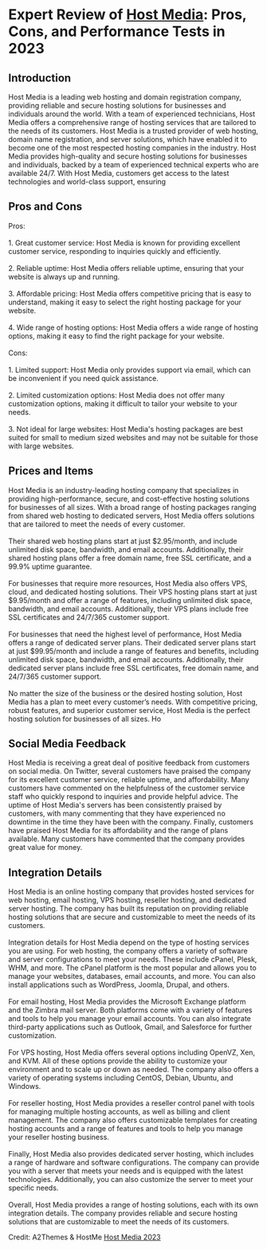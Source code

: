 <h1>Expert Review of <a href="https://a2themes.com/host-media-reviews">Host Media</a>: Pros, Cons, and Performance Tests in 2023</h1>
<h2>Introduction</h2>
Host Media is a leading web hosting and domain registration company, providing reliable and secure hosting solutions for businesses and individuals around the world. With a team of experienced technicians, Host Media offers a comprehensive range of hosting services that are tailored to the needs of its customers. Host Media is a trusted provider of web hosting, domain name registration, and server solutions, which have enabled it to become one of the most respected hosting companies in the industry. Host Media provides high-quality and secure hosting solutions for businesses and individuals, backed by a team of experienced technical experts who are available 24/7. With Host Media, customers get access to the latest technologies and world-class support, ensuring
<h2>Pros and Cons</h2>
Pros:<br><br>1. Great customer service: Host Media is known for providing excellent customer service, responding to inquiries quickly and efficiently.<br><br>2. Reliable uptime: Host Media offers reliable uptime, ensuring that your website is always up and running.<br><br>3. Affordable pricing: Host Media offers competitive pricing that is easy to understand, making it easy to select the right hosting package for your website.<br><br>4. Wide range of hosting options: Host Media offers a wide range of hosting options, making it easy to find the right package for your website.<br><br>Cons:<br><br>1. Limited support: Host Media only provides support via email, which can be inconvenient if you need quick assistance.<br><br>2. Limited customization options: Host Media does not offer many customization options, making it difficult to tailor your website to your needs.<br><br>3. Not ideal for large websites: Host Media's hosting packages are best suited for small to medium sized websites and may not be suitable for those with large websites.
<h2>Prices and Items</h2>
Host Media is an industry-leading hosting company that specializes in providing high-performance, secure, and cost-effective hosting solutions for businesses of all sizes. With a broad range of hosting packages ranging from shared web hosting to dedicated servers, Host Media offers solutions that are tailored to meet the needs of every customer.<br><br>Their shared web hosting plans start at just $2.95/month, and include unlimited disk space, bandwidth, and email accounts. Additionally, their shared hosting plans offer a free domain name, free SSL certificate, and a 99.9% uptime guarantee. <br><br>For businesses that require more resources, Host Media also offers VPS, cloud, and dedicated hosting solutions. Their VPS hosting plans start at just $9.95/month and offer a range of features, including unlimited disk space, bandwidth, and email accounts. Additionally, their VPS plans include free SSL certificates and 24/7/365 customer support.<br><br>For businesses that need the highest level of performance, Host Media offers a range of dedicated server plans. Their dedicated server plans start at just $99.95/month and include a range of features and benefits, including unlimited disk space, bandwidth, and email accounts. Additionally, their dedicated server plans include free SSL certificates, free domain name, and 24/7/365 customer support.<br><br>No matter the size of the business or the desired hosting solution, Host Media has a plan to meet every customer’s needs. With competitive pricing, robust features, and superior customer service, Host Media is the perfect hosting solution for businesses of all sizes. Ho
<h2>Social Media Feedback</h2>
Host Media is receiving a great deal of positive feedback from customers on social media. On Twitter, several customers have praised the company for its excellent customer service, reliable uptime, and affordability. Many customers have commented on the helpfulness of the customer service staff who quickly respond to inquiries and provide helpful advice. The uptime of Host Media's servers has been consistently praised by customers, with many commenting that they have experienced no downtime in the time they have been with the company. Finally, customers have praised Host Media for its affordability and the range of plans available. Many customers have commented that the company provides great value for money.
<h2>Integration Details</h2>
Host Media is an online hosting company that provides hosted services for web hosting, email hosting, VPS hosting, reseller hosting, and dedicated server hosting. The company has built its reputation on providing reliable hosting solutions that are secure and customizable to meet the needs of its customers.<br><br>Integration details for Host Media depend on the type of hosting services you are using. For web hosting, the company offers a variety of software and server configurations to meet your needs. These include cPanel, Plesk, WHM, and more. The cPanel platform is the most popular and allows you to manage your websites, databases, email accounts, and more. You can also install applications such as WordPress, Joomla, Drupal, and others.<br><br>For email hosting, Host Media provides the Microsoft Exchange platform and the Zimbra mail server. Both platforms come with a variety of features and tools to help you manage your email accounts. You can also integrate third-party applications such as Outlook, Gmail, and Salesforce for further customization.<br><br>For VPS hosting, Host Media offers several options including OpenVZ, Xen, and KVM. All of these options provide the ability to customize your environment and to scale up or down as needed. The company also offers a variety of operating systems including CentOS, Debian, Ubuntu, and Windows.<br><br>For reseller hosting, Host Media provides a reseller control panel with tools for managing multiple hosting accounts, as well as billing and client management. The company also offers customizable templates for creating hosting accounts and a range of features and tools to help you manage your reseller hosting business.<br><br>Finally, Host Media also provides dedicated server hosting, which includes a range of hardware and software configurations. The company can provide you with a server that meets your needs and is equipped with the latest technologies. Additionally, you can also customize the server to meet your specific needs.<br><br>Overall, Host Media provides a range of hosting solutions, each with its own integration details. The company provides reliable and secure hosting solutions that are customizable to meet the needs of its customers.
<p>Credit: A2Themes & HostMe <a href="https://a2themes.com/host-media-reviews">Host Media 2023</a></p>